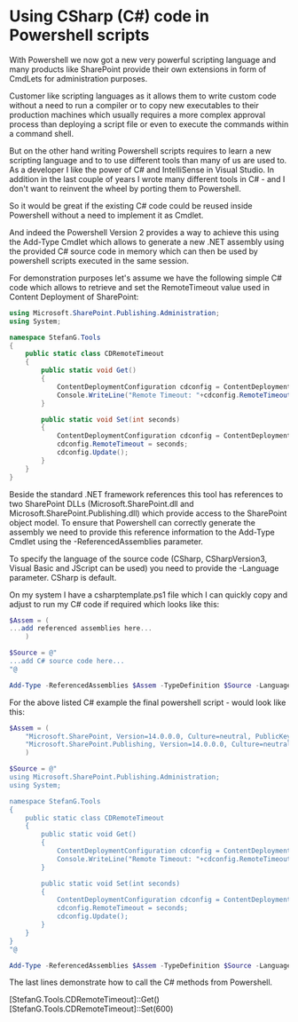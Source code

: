 Using CSharp (C#) code in Powershell scripts
============================================


With Powershell we now got a new very powerful scripting language and many products like SharePoint provide their own extensions in form of CmdLets for administration purposes.

Customer like scripting languages as it allows them to write custom code without a need to run a compiler or to copy new executables to their production machines which usually requires a more complex approval process than deploying a script file or even to execute the commands within a command shell.

But on the other hand writing Powershell scripts requires to learn a new scripting language and to to use different tools than many of us are used to. As a developer I like the power of C# and IntelliSense in Visual Studio. In addition in the last couple of years I wrote many different tools in C# - and I don't want to reinvent the wheel by porting them to Powershell.

So it would be great if the existing C# code could be reused inside Powershell without a need to implement it as Cmdlet.

And indeed the Powershell Version 2 provides a way to achieve this using the Add-Type Cmdlet which allows to generate a new .NET assembly using the provided C# source code in memory which can then be used by powershell scripts executed in the same session.

For demonstration purposes let's assume we have the following simple C# code which allows to retrieve and set the RemoteTimeout value used in Content Deployment of SharePoint:


```csharp
using Microsoft.SharePoint.Publishing.Administration;
using System;

namespace StefanG.Tools
{
    public static class CDRemoteTimeout
    {
        public static void Get()
        {
            ContentDeploymentConfiguration cdconfig = ContentDeploymentConfiguration.GetInstance();
            Console.WriteLine("Remote Timeout: "+cdconfig.RemoteTimeout);
        }

        public static void Set(int seconds)
        {
            ContentDeploymentConfiguration cdconfig = ContentDeploymentConfiguration.GetInstance();
            cdconfig.RemoteTimeout = seconds;
            cdconfig.Update();
        }
    }
}
```


Beside the standard .NET framework references this tool has references to two SharePoint DLLs (Microsoft.SharePoint.dll and Microsoft.SharePoint.Publishing.dll) which provide access to the SharePoint object model. To ensure that Powershell can correctly generate the assembly we need to provide this reference information to the Add-Type Cmdlet using the -ReferencedAssemblies parameter.

To specify the language of the source code (CSharp, CSharpVersion3, Visual Basic and JScript can be used) you need to provide the -Language parameter. CSharp is default.

On my system I have a csharptemplate.ps1 file which I can quickly copy and adjust to run my C# code if required which looks like this:

```powershell
$Assem = (
...add referenced assemblies here...
    )

$Source = @"
...add C# source code here...
"@

Add-Type -ReferencedAssemblies $Assem -TypeDefinition $Source -Language CSharp
```

For the above listed C# example the final powershell script - would look like this:

```powershell
$Assem = (
    "Microsoft.SharePoint, Version=14.0.0.0, Culture=neutral, PublicKeyToken=71e9bce111e9429c" ,
    "Microsoft.SharePoint.Publishing, Version=14.0.0.0, Culture=neutral, PublicKeyToken=71e9bce111e9429c"
    )

$Source = @"
using Microsoft.SharePoint.Publishing.Administration;
using System;

namespace StefanG.Tools
{
    public static class CDRemoteTimeout
    {
        public static void Get()
        {
            ContentDeploymentConfiguration cdconfig = ContentDeploymentConfiguration.GetInstance();
            Console.WriteLine("Remote Timeout: "+cdconfig.RemoteTimeout);
        }

        public static void Set(int seconds)
        {
            ContentDeploymentConfiguration cdconfig = ContentDeploymentConfiguration.GetInstance();
            cdconfig.RemoteTimeout = seconds;
            cdconfig.Update();
        }
    }
}
"@

Add-Type -ReferencedAssemblies $Assem -TypeDefinition $Source -Language CSharp
```

The last lines demonstrate how to call the C# methods from Powershell.


\[StefanG.Tools.CDRemoteTimeout]::Get()
\[StefanG.Tools.CDRemoteTimeout]::Set(600)


